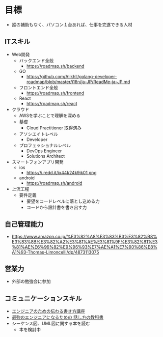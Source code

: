 # 目標
- 誰の補助もなく、パソコン１台あれば、仕事を完遂できる人材

## ITスキル
- Web開発
  - バックエンド全般
    - https://roadmap.sh/backend
  - GO
    - https://github.com/Alikhll/golang-developer-roadmap/blob/master/i18n/ja-JP/ReadMe-ja-JP.md
  - フロントエンド全般
    - https://roadmap.sh/frontend
  - React
    - https://roadmap.sh/react
- クラウド
  - AWSを学ぶことで理解を深める
  - 基礎
    - Cloud Practitioner 取得済み
  - アソシエイトレベル
    - Developer
  - プロフェッショナルレベル
    - DevOps Engineer
    - Solutions Architect
- スマートフォンアプリ開発
  - ios
    - https://i.redd.it/ix44k24k9ik01.png
  - android
    - https://roadmap.sh/android
- 上流工程
  - 要件定義
    - 要望をコードレベルに落とし込める力
    - コードから設計書を書き出す力

## 自己管理能力
- https://www.amazon.co.jp/%E3%82%A8%E3%83%B3%E3%82%B8%E3%83%8B%E3%82%A2%E3%81%AE%E3%81%9F%E3%82%81%E3%81%AE%E6%99%82%E9%96%93%E7%AE%A1%E7%90%86%E8%A1%93-Thomas-Limoncelli/dp/4873113075

## 営業力
- 外部の勉強会に参加

## コミュニケーションスキル
- [エンジニアのための伝わる書き方講座](https://www.amazon.co.jp/-/en/%E9%96%8B%E7%B1%B3-%E7%91%9E%E6%B5%A9/dp/477416576X/ref=pd_sim_sccl_3_5/356-1222342-4117758?pd_rd_w=2GZAg&content-id=amzn1.sym.2d758e85-569e-4f76-89c5-c3b108d7fbaf&pf_rd_p=2d758e85-569e-4f76-89c5-c3b108d7fbaf&pf_rd_r=X30AM00YKEWFVH0WABJ3&pd_rd_wg=ARBaE&pd_rd_r=b37c9c29-5676-4ac7-8e67-a58329231b5f&pd_rd_i=477416576X&psc=1)
- [最強のエンジニアになるための 話し方の教科書](https://www.amazon.co.jp/%E6%9C%80%E5%BC%B7%E3%81%AE%E3%82%A8%E3%83%B3%E3%82%B8%E3%83%8B%E3%82%A2%E3%81%AB%E3%81%AA%E3%82%8B%E3%81%9F%E3%82%81%E3%81%AE%E8%A9%B1%E3%81%97%E6%96%B9%E3%81%AE%E6%95%99%E7%A7%91%E6%9B%B8-%E4%BA%80%E5%B1%B1-%E9%9B%85%E5%8F%B8/dp/483780487X)
- シーケンス図、UML図に関する本を読む
  - 本を検討中







